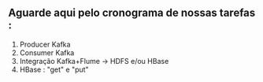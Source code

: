 ## Aguarde aqui pelo cronograma de nossas tarefas :
 1. Producer Kafka
 2. Consumer Kafka
 3. Integração Kafka+Flume -> HDFS e/ou HBase
 4. HBase : "get" e "put"  
